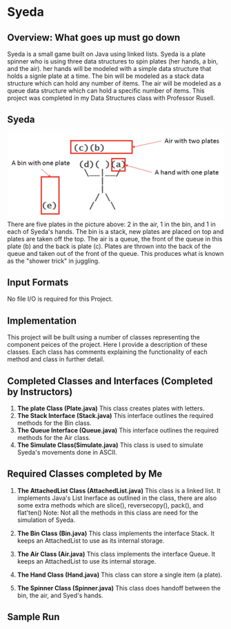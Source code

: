 # Syeda

## Overview: What goes up must go down
Syeda is a small game built on Java using linked lists. Syeda is a plate spinner who is using three data 
structures to spin plates (her hands, a bin, and the air). her hands will be modeled with a simple data 
structure that holds a signle plate at a time. The bin will be modeled as a stack data structure which 
can hold any number of items. The air will be modeled as a queue data structure which can hold a specific number
of items. This project was completed in my Data Structures class with Professor Rusell.

## Syeda
![image of syeda](https://github.com/andresreyesg4/Syeda/blob/main/Syeda.png)
There are five plates in the picture above: 2 in the air, 1 in the bin, and 1 in each of Syeda's hands. 
The bin is a stack, new plates are placed on top and plates are taken off the top. The air is a queue, the 
front of the queue in this plate (b) and the back is plate (c). Plates are thrown into the back of the queue
and taken out of the front of the queue. This produces what is known as the "shower trick" in juggling. 

## Input Formats
No file I/O is required for this Project. 

## Implementation
This project will be built using a number of classes representing the component peices of the project. 
Here I provide a description of these classes. Each class has comments explaining the functionality of each 
method and class in further detail.

## Completed Classes and Interfaces (Completed by Instructors)
1. **The plate Class (Plate.java)** 
    This class creates plates with letters. 
1. **The Stack Interface (Stack.java)** 
    This interface outlines the required methods for the Bin class.
1. **The Queue Interface (Queue.java)** 
    This interface outlines the required methods for the Air class.
1. **The Simulate Class(Simulate.java)** 
    This class is used to simulate Syeda's movements done in ASCII. 

## Required Classes completed by Me
1. **The AttachedList<T> Class (AttachedList.java)** This class is a linked list. It implements Java's List Inerface as outlined in the class, there are also some extra methods which are slice(), reversecopy(), pack(), and flat'ten()
    Note: Not all the methods in this class are need for the simulation of Syeda. 
    
1. **The Bin Class (Bin.java)** This class implements the interface Stack<Plate>. It keeps an AttachedList
    to use as its internal storage.
    
1. **The Air Class (Air.java)** This class implements the interface Queue<plate>. It keeps an AttachedList to use its internal storage.
    
1. **The Hand Class (Hand.java)** This class can store a single item (a plate).

1. **The Spinner Class (Spinner.java)** This class does handoff between the bin, the air, and Syed's hands.

## Sample Run

